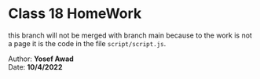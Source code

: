 
# Class 18 HomeWork

this branch will not be merged with branch main because to the work is not a page it is the code in the file `script/script.js`.

Author: **Yosef Awad**<br>
Date: **10/4/2022**
